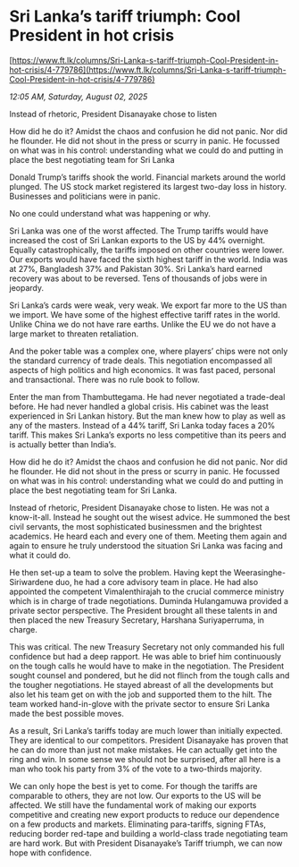 # Sri Lanka’s tariff triumph: Cool President in hot crisis

[https://www.ft.lk/columns/Sri-Lanka-s-tariff-triumph-Cool-President-in-hot-crisis/4-779786](https://www.ft.lk/columns/Sri-Lanka-s-tariff-triumph-Cool-President-in-hot-crisis/4-779786)

*12:05 AM, Saturday, August 02, 2025*

Instead of rhetoric, President Disanayake chose to listen

How did he do it? Amidst the chaos and confusion he did not panic. Nor did he flounder. He did not shout in the press or scurry in panic. He focussed on what was in his control: understanding what we could do and putting in place the best negotiating team for Sri Lanka

Donald Trump’s tariffs shook the world. Financial markets around the world plunged. The US stock market registered its largest two-day loss in history. Businesses and politicians were in panic.

No one could understand what was happening or why.

Sri Lanka was one of the worst affected. The Trump tariffs would have increased the cost of Sri Lankan exports to the US by 44% overnight. Equally catastrophically, the tariffs imposed on other countries were lower. Our exports would have faced the sixth highest tariff in the world. India was at 27%, Bangladesh 37% and Pakistan 30%. Sri Lanka’s hard earned recovery was about to be reversed. Tens of thousands of jobs were in jeopardy.

Sri Lanka’s cards were weak, very weak. We export far more to the US than we import. We have some of the highest effective tariff rates in the world. Unlike China we do not have rare earths. Unlike the EU we do not have a large market to threaten retaliation.

And the poker table was a complex one, where players’ chips were not only the standard currency of trade deals. This negotiation encompassed all aspects of high politics and high economics. It was fast paced, personal and transactional. There was no rule book to follow.

Enter the man from Thambuttegama. He had never negotiated a trade-deal before. He had never handled a global crisis. His cabinet was the least experienced in Sri Lankan history. But the man knew how to play as well as any of the masters. Instead of a 44% tariff, Sri Lanka today faces a 20% tariff. This makes Sri Lanka’s exports no less competitive than its peers and is actually better than India’s.

How did he do it? Amidst the chaos and confusion he did not panic. Nor did he flounder. He did not shout in the press or scurry in panic. He focussed on what was in his control: understanding what we could do and putting in place the best negotiating team for Sri Lanka.

Instead of rhetoric, President Disanayake chose to listen. He was not a know-it-all. Instead he sought out the wisest advice. He summoned the best civil servants, the most sophisticated businessmen and the brightest academics. He heard each and every one of them. Meeting them again and again to ensure he truly understood the situation Sri Lanka was facing and what it could do.

He then set-up a team to solve the problem. Having kept the Weerasinghe-Siriwardene duo, he had a core advisory team in place. He had also appointed the competent Vimalenthirajah to the crucial commerce ministry which is in charge of trade negotiations. Duminda Hulangamuwa provided a private sector perspective. The President brought all these talents in and then placed the new Treasury Secretary, Harshana Suriyaperruma, in charge.

This was critical. The new Treasury Secretary not only commanded his full confidence but had a deep rapport. He was able to brief him continuously on the tough calls he would have to make in the negotiation. The President sought counsel and pondered, but he did not flinch from the tough calls and the tougher negotiations. He stayed abreast of all the developments but also let his team get on with the job and supported them to the hilt. The team worked hand-in-glove with the private sector to ensure Sri Lanka made the best possible moves.

As a result, Sri Lanka’s tariffs today are much lower than initially expected. They are identical to our competitors. President Disanayake has proven that he can do more than just not make mistakes. He can actually get into the ring and win. In some sense we should not be surprised, after all here is a man who took his party from 3% of the vote to a two-thirds majority.

We can only hope the best is yet to come. For though the tariffs are comparable to others, they are not low. Our exports to the US will be affected. We still have the fundamental work of making our exports competitive and creating new export products to reduce our dependence on a few products and markets. Eliminating para-tariffs, signing FTAs, reducing border red-tape and building a world-class trade negotiating team are hard work. But with President Disanayake’s Tariff triumph, we can now hope with confidence.

